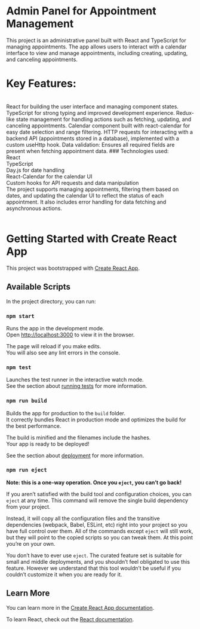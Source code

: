 # Admin Panel for Appointment Management
This project is an administrative panel built with React and TypeScript for managing appointments. The app allows users to interact with a calendar interface to view and manage appointments, including creating, updating, and canceling appointments.
<br>
# Key Features:
<br>
React for building the user interface and managing component states.
TypeScript for strong typing and improved development experience.
Redux-like state management for handling actions such as fetching, updating, and canceling appointments.
Calendar component built with react-calendar for easy date selection and range filtering.
HTTP requests for interacting with a backend API (appointments stored in a database), implemented with a custom useHttp hook.
Data validation: Ensures all required fields are present when fetching appointment data.
### Technologies used:
<br>
React<br>
TypeScript<br>
Day.js for date handling<br>
React-Calendar for the calendar UI<br>
Custom hooks for API requests and data manipulation<br>
The project supports managing appointments, filtering them based on dates, and updating the calendar UI to reflect the status of each appointment. It also includes error handling for data fetching and asynchronous actions.<br>
<br>


# Getting Started with Create React App

This project was bootstrapped with [Create React App](https://github.com/facebook/create-react-app).

## Available Scripts

In the project directory, you can run:

### `npm start`

Runs the app in the development mode.\
Open [http://localhost:3000](http://localhost:3000) to view it in the browser.

The page will reload if you make edits.\
You will also see any lint errors in the console.

### `npm test`

Launches the test runner in the interactive watch mode.\
See the section about [running tests](https://facebook.github.io/create-react-app/docs/running-tests) for more information.

### `npm run build`

Builds the app for production to the `build` folder.\
It correctly bundles React in production mode and optimizes the build for the best performance.

The build is minified and the filenames include the hashes.\
Your app is ready to be deployed!

See the section about [deployment](https://facebook.github.io/create-react-app/docs/deployment) for more information.

### `npm run eject`

**Note: this is a one-way operation. Once you `eject`, you can’t go back!**

If you aren’t satisfied with the build tool and configuration choices, you can `eject` at any time. This command will remove the single build dependency from your project.

Instead, it will copy all the configuration files and the transitive dependencies (webpack, Babel, ESLint, etc) right into your project so you have full control over them. All of the commands except `eject` will still work, but they will point to the copied scripts so you can tweak them. At this point you’re on your own.

You don’t have to ever use `eject`. The curated feature set is suitable for small and middle deployments, and you shouldn’t feel obligated to use this feature. However we understand that this tool wouldn’t be useful if you couldn’t customize it when you are ready for it.

## Learn More

You can learn more in the [Create React App documentation](https://facebook.github.io/create-react-app/docs/getting-started).

To learn React, check out the [React documentation](https://reactjs.org/).
